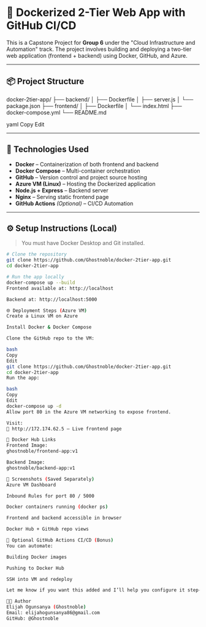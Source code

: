 # 🚀 Dockerized 2-Tier Web App with GitHub CI/CD

This is a Capstone Project for **Group 6** under the "Cloud Infrastructure and Automation" track. The project involves building and deploying a two-tier web application (frontend + backend) using Docker, GitHub, and Azure.

---

## 📦 Project Structure

docker-2tier-app/
├── backend/
│ ├── Dockerfile
│ ├── server.js
│ └── package.json
├── frontend/
│ ├── Dockerfile
│ └── index.html
├── docker-compose.yml
└── README.md

yaml
Copy
Edit

---

## 🔧 Technologies Used

- **Docker** – Containerization of both frontend and backend
- **Docker Compose** – Multi-container orchestration
- **GitHub** – Version control and project source hosting
- **Azure VM (Linux)** – Hosting the Dockerized application
- **Node.js + Express** – Backend server
- **Nginx** – Serving static frontend page
- **GitHub Actions** *(Optional)* – CI/CD Automation

---

## ⚙️ Setup Instructions (Local)

> You must have Docker Desktop and Git installed.

```bash
# Clone the repository
git clone https://github.com/Ghostnoble/docker-2tier-app.git
cd docker-2tier-app

# Run the app locally
docker-compose up --build
Frontend available at: http://localhost

Backend at: http://localhost:5000

🌐 Deployment Steps (Azure VM)
Create a Linux VM on Azure

Install Docker & Docker Compose

Clone the GitHub repo to the VM:

bash
Copy
Edit
git clone https://github.com/Ghostnoble/docker-2tier-app.git
cd docker-2tier-app
Run the app:

bash
Copy
Edit
docker-compose up -d
Allow port 80 in the Azure VM networking to expose frontend.

Visit:
🔗 http://172.174.62.5 — Live frontend page

🐳 Docker Hub Links
Frontend Image:
ghostnoble/frontend-app:v1

Backend Image:
ghostnoble/backend-app:v1

🧪 Screenshots (Saved Separately)
Azure VM Dashboard

Inbound Rules for port 80 / 5000

Docker containers running (docker ps)

Frontend and backend accessible in browser

Docker Hub + GitHub repo views

🔁 Optional GitHub Actions CI/CD (Bonus)
You can automate:

Building Docker images

Pushing to Docker Hub

SSH into VM and redeploy

Let me know if you want this added and I’ll help you configure it step-by-step.

👨‍💻 Author
Elijah Ogunsanya (Ghostnoble)
Email: elijahogunsanya86@gmail.com
GitHub: @Ghostnoble
